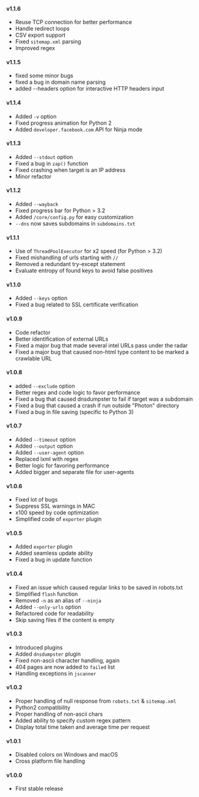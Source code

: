 #### v1.1.6
- Reuse TCP connection for better performance
- Handle redirect loops
- CSV export support
- Fixed `sitemap.xml` parsing
- Improved regex 

#### v1.1.5
- fixed some minor bugs
- fixed a bug in domain name parsing
- added --headers option for interactive HTTP headers input

#### v1.1.4
- Added `-v` option
- Fixed progress animation for Python 2
- Added `developer.facebook.com` API for Ninja mode

#### v1.1.3
- Added `--stdout` option
- Fixed a bug in `zap()` function
- Fixed crashing when target is an IP address
- Minor refactor

#### v1.1.2
- Added `--wayback`
- Fixed progress bar for Python > 3.2 
- Added `/core/config.py` for easy customization
- `--dns` now saves subdomains in `subdomains.txt`

#### v1.1.1
- Use of `ThreadPoolExecutor` for x2 speed (for Python > 3.2)
- Fixed mishandling of urls starting with `//`
- Removed a redundant try-except statement
- Evaluate entropy of found keys to avoid false positives

#### v1.1.0
- Added `--keys` option
- Fixed a bug related to SSL certificate verification

#### v1.0.9
- Code refactor
- Better identification of external URLs
- Fixed a major bug that made several intel URLs pass under the radar
- Fixed a major bug that caused non-html type content to be marked a crawlable URL

#### v1.0.8
- added `--exclude` option
- Better regex and code logic to favor performance
- Fixed a bug that caused dnsdumpster to fail if target was a subdomain
- Fixed a bug that caused a crash if run outside "Photon" directory
- Fixed a bug in file saving (specific to Python 3)

#### v1.0.7
- Added `--timeout` option
- Added `--output` option
- Added `--user-agent` option
- Replaced lxml with regex
- Better logic for favoring performance
- Added bigger and separate file for user-agents

#### v1.0.6
- Fixed lot of bugs
- Suppress SSL warnings in MAC
- x100 speed by code optimization
- Simplified code of `exporter` plugin

#### v1.0.5
- Added `exporter` plugin
- Added seamless update ability
- Fixed a bug in update function

#### v1.0.4
- Fixed an issue which caused regular links to be saved in robots.txt
- Simplified `flash` function
- Removed `-n` as an alias of `--ninja`
- Added `--only-urls` option
- Refactored code for readability
- Skip saving files if the content is empty

#### v1.0.3
- Introduced plugins
- Added `dnsdumpster` plugin
- Fixed non-ascii character handling, again
- 404 pages are now added to `failed` list
- Handling exceptions in `jscanner`

#### v1.0.2
- Proper handling of null response from `robots.txt` & `sitemap.xml`
- Python2 compatibility
- Proper handling of non-ascii chars
- Added ability to specify custom regex pattern
- Display total time taken and average time per request

#### v1.0.1
- Disabled colors on Windows and macOS
- Cross platform file handling

#### v1.0.0
- First stable release
